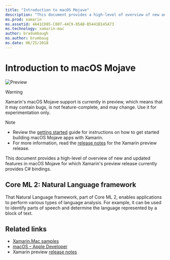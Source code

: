 ```yaml
---
title: "Introduction to macOS Mojave"
description: "This document provides a high-level of overview of new and updated features in macOS Mojave for which Xamarin's preview release currently provides C# bindings."
ms.prod: xamarin
ms.assetid: 4A41CD85-C807-44C9-85AB-B5441B145A73
ms.technology: xamarin-mac
author: bradumbaugh
ms.author: brumbaug
ms.date: 06/25/2018
---
```

# Introduction to macOS Mojave

![Preview](~/media/shared/preview.png)

> [!WARNING]
> Xamarin's macOS Mojave support is currently in preview, which means that
> it may contain bugs, is not feature-complete, and may change. Use it for
> experimentation only.

> [!NOTE]
> - Review the [getting started](~/mac/platform/introduction-to-macos-mojave/get-started.md)
>   guide for instructions on how to get started building macOS Mojave apps
>   with Xamarin.
> - For more information, read the
>   [release notes](https://releases.xamarin.com/preview-release-xcode-10-beta/)
>   for the Xamarin preview release.

This document provides a high-level of overview of new and updated
features in macOS Mojave for which Xamarin's preview release currently
provides C# bindings.

## Core ML 2: Natural Language framework

That Natural Language framework, part of Core ML 2, enables applications
to perform various types of language analysis. For example, it can be used
to identify parts of speech and determine the language represented by a
block of text.

## Related links

- [Xamarin.Mac samples](https://developer.xamarin.com/samples/mac/)
- [macOS – Apple Developer](https://developer.apple.com/macos/)
- Xamarin preview [release notes](https://releases.xamarin.com/preview-release-xcode-10-beta/)
